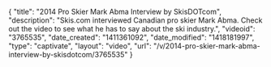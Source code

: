 {
    "title": "2014 Pro Skier Mark Abma Interview by SkisDOTcom",
    "description": "Skis.com interviewed Canadian pro skier Mark Abma. Check out the video to see what he has to say about the ski industry.",
    "videoid": "3765535",
    "date_created": "1411361092",
    "date_modified": "1418181997",
    "type": "captivate",
    "layout": "video",
    "url": "\/v\/2014-pro-skier-mark-abma-interview-by-skisdotcom\/3765535"
}